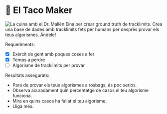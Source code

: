 # 🌮 El Taco Maker
![La cuina amb el Dr. Mallén](https://i.ibb.co/C5vvr9s/5a383d73a8cd5-image.jpg)
Eina per crear ground truth de tracklimits. Crea una base de dades amb tracklimits fets per humans per després provar els teus algorismes. Ándele!

Requeriments:
- [x] Exèrcit de gent amb poques coses a fer
- [x] Temps a perdre
- [ ] Algorisme de tracklimits per provar

Resultats assegurats:
- Para de provar els teus algorismes a rosbags, és poc seriós.
- Observa acuradament quin percentatge de casos el teu algorisme funciona.
- Mira en quins casos ha fallat el teu algorisme.
- Lliga més.
